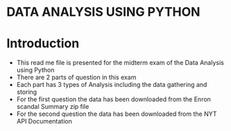 # DATA ANALYSIS USING PYTHON

# Introduction
- This read me file is presented for the midterm exam of the Data Analysis using Python
- There are 2 parts of question in this exam
- Each part has 3 types of Analysis including the data gathering and storing
- For the first question the data has been downloaded from the Enron scandal Summary zip file
- For the second question the data has been downloaded from the NYT API Documentation


